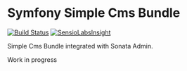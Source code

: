Symfony Simple Cms Bundle
============
[![Build Status](https://travis-ci.org/kunicmarko20/SimpleCmsBundle.svg?branch=master)](https://travis-ci.org/kunicmarko20/SimpleCmsBundle) [![SensioLabsInsight](https://insight.sensiolabs.com/projects/e27e9658-2759-4334-a34c-87a42734b15a/mini.png)](https://insight.sensiolabs.com/projects/e27e9658-2759-4334-a34c-87a42734b15a)

Simple Cms Bundle integrated with Sonata Admin.

Work in progress
